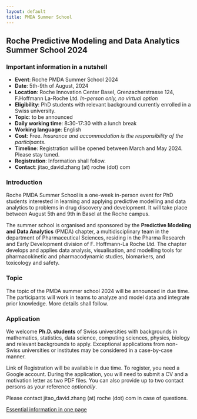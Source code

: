 ```yaml
---
layout: default
title: PMDA Summer School
---
```


## Roche Predictive Modeling and Data Analytics Summer School 2024

### Important information in a nutshell

* **Event**: Roche PMDA Summer School 2024
* **Date**: 5th-9th of August, 2024
* **Location**: Roche Innovation Center Basel, Grenzacherstrasse 124, F.Hoffmann La-Roche Ltd. *In-person only, no virtual option*
* **Eligibility**: PhD students with relevant background currently enrolled in a Swiss university.
* **Topic**: to be announced
* **Daily working time**: 8:30-17:30 with a lunch break
* **Working language**: English
* **Cost**: Free. *Insurance and accommodation is the responsibility of the participants.*
* **Timeline**: Registration will be opened between March and May 2024. Please stay tuned.
* **Registration**: Information shall follow.
* **Contact**: jitao_david.zhang (at) roche (dot) com

### Introduction

Roche PMDA Summer School is a one-week in-person event for PhD students interested in learning and applying predictive modelling and data analytics to problems in drug discovery and development. It will take place between August 5th and 9th in Basel at the Roche campus.

The summer school is organised and sponsored by the **Predictive Modeling and Data Analytics** (PMDA) chapter, a multidisciplinary team in the department of Pharmaceutical Sciences, residing in the Pharma Research and Early Development division of F. Hoffmann-La Roche Ltd. The chapter develops and applies data analysis, visualisation, and modelling tools for pharmacokinetic and pharmacodynamic studies, biomarkers, and toxicology and safety.

### Topic

The topic of the PMDA summer school 2024 will be announced in due time.
The participants will work in teams to analyze and model data and
integrate prior knowledge. More details shall follow.

### Application

We welcome **Ph.D. students** of Swiss universities with backgrounds in mathematics, statistics, data science, computing sciences, physics, biology and relevant backgrounds to apply. Exceptional applications from non-Swiss universities or institutes may be considered in a case-by-case manner.

Link of Registration will be available in due time. To register, you need a Google account.  During the application, you will need to submit a CV and a motivation letter as two PDF files. You can also provide up to two contact persons as your reference *optionally*.


Please contact jitao_david.zhang (at) roche (dot) com in case of
questions.

<a href="assets/2024-3rd-Roche-PMDA-summer-school-A4.pdf">Essential information in one page</a>
